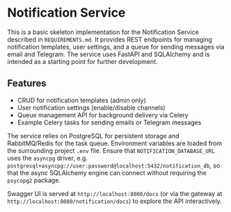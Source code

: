 # Notification Service

This is a basic skeleton implementation for the Notification Service described in `REQUIREMENTS.md`.
It provides REST endpoints for managing notification templates, user settings, and a queue for
sending messages via email and Telegram. The service uses FastAPI and SQLAlchemy and is intended
as a starting point for further development.

## Features

- CRUD for notification templates (admin only)
- User notification settings (enable/disable channels)
- Queue management API for background delivery via Celery
- Example Celery tasks for sending emails or Telegram messages

The service relies on PostgreSQL for persistent storage and RabbitMQ/Redis for the task queue.
Environment variables are loaded from the surrounding project `.env` file.
Ensure that `NOTIFICATION_DATABASE_URL` uses the `asyncpg` driver, e.g.
`postgresql+asyncpg://user:password@localhost:5432/notification_db`, so that the
async SQLAlchemy engine can connect without requiring the `psycopg2` package.

Swagger UI is served at `http://localhost:8000/docs` (or via the gateway at
`http://localhost:8080/notification/docs`) to explore the API interactively.
